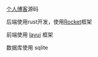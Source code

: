 [个人博客](https://yyonghua.com)源码

后端使用rust开发，使用[Rocket](https://rocket.rs/)框架

前端使用 [layui](https://www.layui.com/) 框架

数据库使用 sqlite
